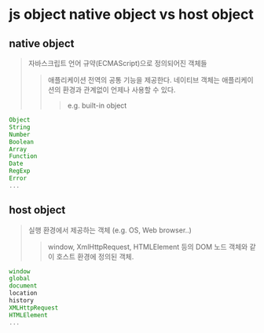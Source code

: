 # js object native object vs host object

## native object

> 자바스크립트 언어 규약(ECMAScript)으로 정의되어진 객체들
>
> > 애플리케이션 전역의 공통 기능을 제공한다. 네이티브 객체는 애플리케이션의 환경과 관계없이 언제나 사용할 수 있다.
> >
> > > e.g. built-in object

```js
Object
String
Number
Boolean
Array
Function
Date
RegExp
Error
...
```

## host object

> 실행 환경에서 제공하는 객체 (e.g. OS, Web browser..)
>
> > window, XmlHttpRequest, HTMLElement 등의 DOM 노드 객체와 같이 호스트 환경에 정의된 객체.

```js
window
global
document
location
history
XMLHttpRequest
HTMLElement
...
```
